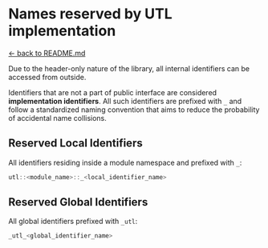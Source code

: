 # Names reserved by UTL implementation

[<- back to README.md](https://github.com/DmitriBogdanov/prototyping_utils/tree/master)

Due to the header-only nature of the library, all internal identifiers can be accessed from outside.

Identifiers that are not a part of public interface are considered **implementation identifiers**. All such identifiers are prefixed with `_` and follow a standardized naming convention that aims to reduce the probability of accidental name collisions.

## Reserved Local Identifiers

All identifiers residing inside a module namespace and prefixed with `_`:
```cpp
utl::<module_name>::_<local_identifier_name>
```

## Reserved Global Identifiers

All global identifiers prefixed with `_utl`:
```cpp
_utl_<global_identifier_name>
```

